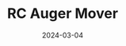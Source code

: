 ---
title: "RC Auger Mover"
title_img: "augermover/cover.jpg"
title_classes: "square"
title_styles: ""

date: 2024-03-04
draft: false
layout: collage

wrapper_classes: ""
cards:
#  - styles: "text-align: left"
#    body: >
#      Setting grain augers is not fun. They are one-ton, maybe two-ton clunky pieces of equipment they you're supposed to move by hand. Lots of companies have started to make movers, but I figured I'd make my own, using two 1.5HP tarp motors.

  - styles: "width: 40rem;"
    raw_html: '<iframe width="560" height="315" src="https://www.youtube.com/embed/P1eeMfSyHM4?si=4LfDR7-GdK3r1_P5" title="YouTube video player" frameborder="0" allow="accelerometer; autoplay; clipboard-write; encrypted-media; gyroscope; picture-in-picture; web-share" allowfullscreen></iframe>'

  - img: "augermover/cad.webp"
    classes: "square"
    styles: "width: 40%;"
    caption: "CAD"
  
  - img: "augermover/prototype.webp"
    classes: "square"
    styles: "width: 40%;"
    caption: "Plywood Prototype"

#  - body: >
#      I began with a CAD for the drive. This features a 10-tooth, #50 chain sprocket that engages with a custom-made 55T ring gear. The whole motor-and-sprocket is on a pivot, so that it can be disengaged while towing the auger.
#
#      I laser cut a prototype out of plywood to verify that things would line up the way I thought they would. No problems, so onto the actual building! I had the parts made by SendCutSend.

  - img: "augermover/sendcutsend.webp"
    classes: "square"
    styles: "width: 40%;"
    caption: "Laser-Cut Parts"
  - img: "augermover/rolled.webp"
    classes: "square"
    styles: "width: 40%;"
    caption: "Rolled Rings"
  - img: "augermover/weldgap.webp"
    classes: "square"
    styles: "width: 40%;"
    caption: "Ends of the Ring Prepped for Welding"
  - img: "augermover/welded.webp"
    classes: "square"
    styles: "width: 40%;"
    caption: "Welding the Ring"
  - img: "augermover/tapped.webp"
    classes: "square"
    caption: "Tapping For Set Screws"

#  - body: >
#      Fabricating the ring gear was the most fun and interesting part. I purchased a ring roller for this project and made the rings myself. The rings would secure to the rim of the tires with 6x 3/8-16 UNC set screws.

 #     But will it work?

  - styles: "width: 40rem;"
    raw_html: '<iframe width="560" height="315" src="https://www.youtube.com/embed/W5sG83r3YRs?si=2KOnsZ1_Bt5oPhPy" title="YouTube video player" frameborder="0" allow="accelerometer; autoplay; clipboard-write; encrypted-media; gyroscope; picture-in-picture; web-share" allowfullscreen></iframe>'


#  - body: >
#      Looks like it might... well, might as well get everything painted, and wired properly! I used a little remote-controlled [relay box](https://www.amazon.com/gp/product/B08CCVJWL9) wired up to some tarp relays.

  - img: "augermover/ebox.jpg"
    classes: "square"
    styles: "width: 40%;"
    caption: "E-Box Internals"
  - img: "augermover/cover.jpg"
    classes: "square"
    styles: "width: 40%;"
    caption: "The drive detail"
  - img: "augermover/side.jpg"
    classes: "square"
    styles: "width: 40%;"
    caption: "Overview of the Side"
  - img: "augermover/ebox_closed.jpg"
    classes: "square"
    styles: "width: 40%;"
    caption: "E-Box Closed Up"

#  - body: >
#      Overall, it's a decent help. It isn't perfect. We still needed to push the auger the final few feet into bin sites (on account of the well touching the ground providing a lot of resistance), but jogging the auger around is such a breeze.

---